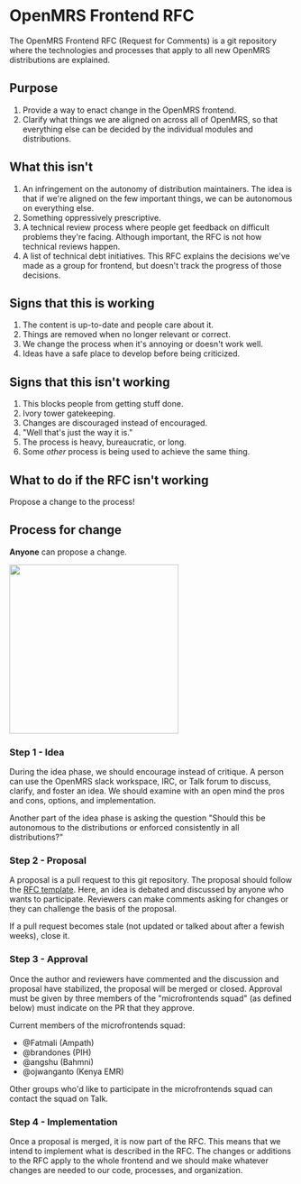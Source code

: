 # OpenMRS Frontend RFC
The OpenMRS Frontend RFC (Request for Comments) is a git repository where the technologies and processes that apply to all
new OpenMRS distributions are explained.

## Purpose
1. Provide a way to enact change in the OpenMRS frontend.
2. Clarify what things we are aligned on across all of OpenMRS, so that everything else can be decided by the individual modules and distributions.

## What this isn't
1. An infringement on the autonomy of distribution maintainers. The idea is that if we're aligned on the few important things, we can be autonomous on everything else.
2. Something oppressively prescriptive.
3. A technical review process where people get feedback on difficult problems they're facing. Although important, the RFC is not how
   technical reviews happen.
4. A list of technical debt initiatives. This RFC explains the decisions we've made as a group for frontend, but doesn't track the progress of those decisions.

## Signs that this is working
1. The content is up-to-date and people care about it.
2. Things are removed when no longer relevant or correct.
3. We change the process when it's annoying or doesn't work well.
4. Ideas have a safe place to develop before being criticized.

## Signs that this isn't working
1. This blocks people from getting stuff done.
2. Ivory tower gatekeeping.
3. Changes are discouraged instead of encouraged.
4. "Well that's just the way it is."
5. The process is heavy, bureaucratic, or long.
6. Some *other* process is being used to achieve the same thing.

## What to do if the RFC isn't working
Propose a change to the process!

## Process for change
**Anyone** can propose a change.

<img src="https://mk0radicalcandov3r1t.kinstacdn.com/wp-content/uploads/2017/02/gsd-wheel.png" width="300" />

### Step 1 - Idea
During the idea phase, we should encourage instead of critique. A person can use the OpenMRS slack workspace, IRC, or Talk forum
to discuss, clarify, and foster an idea. We should examine with an open mind the pros and cons, options, and implementation.

Another part of the idea phase is asking the question "Should this be autonomous to the distributions or enforced consistently in all distributions?"

### Step 2 - Proposal
A proposal is a pull request to this git repository. The proposal should follow the [RFC template](/rfc-template.md).
Here, an idea is debated and discussed by anyone who wants to participate.
Reviewers can make comments asking for changes or they can challenge the basis of the proposal.

If a pull request becomes stale (not updated or talked about after a fewish weeks), close it.

### Step 3 - Approval
Once the author and reviewers have commented and the discussion and proposal have stabilized, the proposal will be merged or closed.
Approval must be given by three members of the "microfrontends squad" (as defined below) must indicate on the PR that they approve.

Current members of the microfrontends squad:
- @Fatmali (Ampath)
- @brandones (PIH)
- @angshu (Bahmni)
- @ojwanganto (Kenya EMR)

Other groups who'd like to participate in the microfrontends squad can contact the squad on Talk.

### Step 4 - Implementation
Once a proposal is merged, it is now part of the RFC. This means that we intend to implement what is described in the RFC. The changes or additions to
the RFC apply to the whole frontend and we should make whatever changes are needed to our code, processes, and organization.
